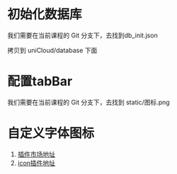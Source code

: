 # 初始化数据库

我们需要在当前课程的 Git 分支下，去找到db_init.json

拷贝到 uniCloud/database 下面

# 配置tabBar

我们需要在当前课程的 Git 分支下，去找到 static/图标.png

# 自定义字体图标
1. [插件市场地址](https://ext.dcloud.net.cn/)
2. [icon插件地址](https://ext.dcloud.net.cn/plugin?id=28)
